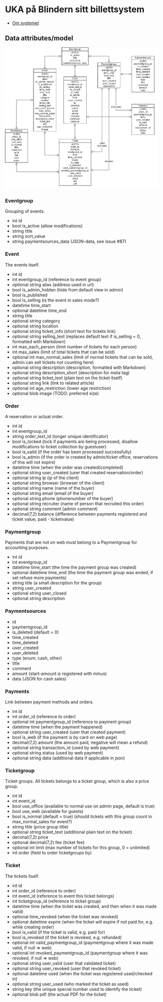 # UKA på Blindern sitt billettsystem

* [Om systemet](om.md)

## Data attributes/model

![Entity relation](diagram_er.png)

### Eventgroup
Grouping of events.
* int id
* bool is_active (allow modifications)
* string title
* string sort_value
* string paymentsources_data (JSON-data, see issue #87)

### Event
The events itself.
* int id
* int eventgroup_id (reference to event group)
* optional string alias (address used in url)
* bool is_admin_hidden (hide from default view in admin)
* bool is_published
* bool is_selling (is the event in sales mode?)
* datetime time_start
* optional datetime time_end
* string title
* optional string category
* optional string location
* optional string ticket_info (short text for tickets link)
* optional string selling_text (replaces default text if is_selling = 0, formatted with Markdown)
* int max_each_person (limit number of tickets for each person)
* int max_sales (limit of total tickets that can be sold)
* optional int max_normal_sales (limit of normal tickets that can be sold, admin can sell tickets not counting here)
* optional string description (description, formatted with Markdown)
* optional string description_short (description for meta tag)
* optional string ticket_text (plain text on the ticket itself)
* optional string link (link to related article)
* optional int age_restriction (lower age restriction)
* optional blob image (TODO: preferred size)

### Order
A reservation or actual order.
* int id
* int eventgroup_id
* string order_text_id (longer unique identificator)
* bool is_locked (lock if payments are being processed, disallow modifications to ticket collection by guestuser)
* bool is_valid (if the order has been processed successfully)
* bool is_admin (if the order is created by admin/ticket office, reservations of this will not expire)
* datetime time (when the order was created/completed)
* optional string user_created (user that created reservation/order)
* optional string ip (ip of the client)
* optional string browser (browser of the client)
* optional string name (name of the buyer)
* optional string email (email of the buyer)
* optional string phone (phonenumber of the buyer)
* optional string recruiter (name of person that recruited this order)
* optional string comment (admin comment)
* decimal(7,2) balance (difference between payments registered and ticket value, paid - ticketvalue)

### Paymentgroup
Payments that are not on web must belong to a Paymentgroup for accounting purposes.
* int id
* int eventgroup_id
* datetime time_start (the time the payment group was created)
* optional datetime time_end (the time the payment group was ended, if set refuse more payments)
* string title (a small description for the group)
* string user_created
* optional string user_closed
* optional string description

### Paymentsources
* id
* paymentgroup_id
* is_deleted (default = 0)
* time_created
* time_deleted
* user_created
* user_deleted
* type (enum: cash, other)
* title
* comment
* amount (start-amount is registered with minus)
* data (JSON for cash sales)

### Payments
Link between payment methods and orders.
* int id
* int order_id (reference to order)
* optional int paymentgroup_id (reference to payment group)
* datetime time (when the payment happened)
* optional string user_created (user that created payment)
* bool is_web (if the payment is by card on web page)
* decimal(7,2) amount (the amount paid, negative will mean a refund)
* optional string transaction_id (used by web payment)
* optional string status (used by web payment)
* optional string data (additional data if applicable in json)

### Ticketgroup
Ticket groups. All tickets belongs to a ticket group, which is also a price group.
* int id
* int event_id
* bool use_office (available to normal use on admin page, default is true)
* bool use_web (available for guests)
* bool is_normal (default = true) (should tickets with this group count in max_normal_sales for event?)
* string title (price group title)
* optional string ticket_text (additional plain text on the ticket)
* decimal(7,2) price
* optional decimal(7,2) fee (ticket fee)
* optional int limit (max number of tickets for this group, 0 = unlimited)
* int order (field to order ticketgroups by)

### Ticket
The tickets itself.
* int id
* int order_id (reference to order)
* int event_id (reference to event this ticket belongs)
* int ticketgroup_id (reference to ticket group)
* datetime time (when the ticket was created, and then when it was made valid)
* optional time_revoked (when the ticket was revoked)
* optional datetime expire (when the ticket will expire if not paid for, e.g. while creating order)
* bool is_valid (if the ticket is valid, e.g. paid for)
* bool is_revoked (if the ticket is revoked, e.g. refunded)
* optional int valid_paymentgroup_id (paymentgroup where it was made valid, if null => web)
* optional int revoked_paymentgroup_id (paymentgroup where it was revoked, if null => web)
* optional string user_valid (user that validated ticket)
* optional string user_revoked (user that revoked ticket)
* optional datetime used (when the ticket was registered used/checked in)
* optional string user_used (who marked the ticket as used)
* string key (the unique special number used to identify the ticket)
* optional blob pdf (the actual PDF for the ticket)
